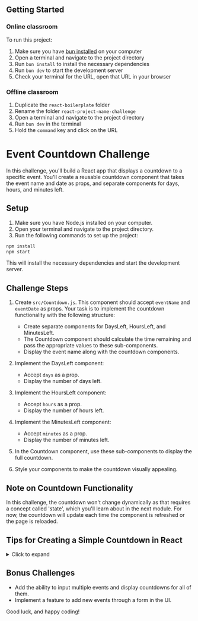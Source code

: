 ## Getting Started

### Online classroom

To run this project:

1. Make sure you have [bun installed](https://bun.sh/docs/installation) on your computer
2. Open a terminal and navigate to the project directory
3. Run `bun install` to install the necessary dependencies
4. Run `bun dev` to start the development server
5. Check your terminal for the URL, open that URL in your browser

### Offline classroom

1. Duplicate the `react-boilerplate` folder
2. Rename the folder `react-project-name-challenge`
3. Open a terminal and navigate to the project directory
4. Run `bun dev` in the terminal
5. Hold the `command` key and click on the URL

# Event Countdown Challenge

In this challenge, you'll build a React app that displays a countdown to a specific event. You'll create a reusable countdown component that takes the event name and date as props, and separate components for days, hours, and minutes left.

## Setup

1. Make sure you have Node.js installed on your computer.
2. Open your terminal and navigate to the project directory.
3. Run the following commands to set up the project:

```bash
npm install
npm start
```

This will install the necessary dependencies and start the development server.

## Challenge Steps

1. Create `src/Countdown.js`. This component should accept `eventName` and `eventDate` as props. Your task is to implement the countdown functionality with the following structure:

   - Create separate components for DaysLeft, HoursLeft, and MinutesLeft.
   - The Countdown component should calculate the time remaining and pass the appropriate values to these sub-components.
   - Display the event name along with the countdown components.

2. Implement the DaysLeft component:

   - Accept `days` as a prop.
   - Display the number of days left.

3. Implement the HoursLeft component:

   - Accept `hours` as a prop.
   - Display the number of hours left.

4. Implement the MinutesLeft component:

   - Accept `minutes` as a prop.
   - Display the number of minutes left.

5. In the Countdown component, use these sub-components to display the full countdown.

6. Style your components to make the countdown visually appealing.

## Note on Countdown Functionality

In this challenge, the countdown won't change dynamically as that requires a concept called 'state', which you'll learn about in the next module. For now, the countdown will update each time the component is refreshed or the page is reloaded.

## Tips for Creating a Simple Countdown in React

<details>
<summary>Click to expand</summary>

1. Use a function to calculate the time left until the event date.

2. Create functional components for Countdown, DaysLeft, HoursLeft, and MinutesLeft.

3. Pass the calculated values as props to the respective components.

Here's a basic structure you can follow:

```javascript
// Utility function to calculate time left
const calculateTimeLeft = (targetDate) => {
  const now = new Date();
  const target = new Date(targetDate);
  const timeDiff = target - now;

  const days = Math.floor(timeDiff / (1000 * 60 * 60 * 24));
  const hours = Math.floor((timeDiff % (1000 * 60 * 60 * 24)) / (1000 * 60 * 60));
  const minutes = Math.floor((timeDiff % (1000 * 60 * 60)) / (1000 * 60));

  return { days, hours, minutes };
};

// Countdown component
const Countdown = ({ eventName, eventDate }) => {
  const { days, hours, minutes } = calculateTimeLeft(eventDate);

  return (
    <div>
      <h2>{eventName}</h2>
      <DaysLeft days={days} />
      <HoursLeft hours={hours} />
      <MinutesLeft minutes={minutes} />
    </div>
  );
};

// Sub-components
const DaysLeft = ({ days }) => <p>{days} days</p>;
const HoursLeft = ({ hours }) => <p>{hours} hours</p>;
const MinutesLeft = ({ minutes }) => <p>{minutes} minutes</p>;
```

4. Use the Countdown component in your App.js file, passing the necessary props.

</details>

## Bonus Challenges

- Add the ability to input multiple events and display countdowns for all of them.
- Implement a feature to add new events through a form in the UI.

Good luck, and happy coding!
